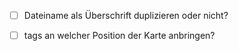 - [ ] Dateiname als Überschrift duplizieren oder nicht?
- [ ] tags an welcher Position der Karte anbringen?

